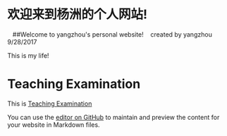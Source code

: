 # 欢迎来到杨洲的个人网站!
    ##Welcome to yangzhou's personal website!
    created by yangzhou 9/28/2017
 
This is my life!



# Teaching Examination
This is [Teaching Examination](https://github.com/Mattina/yangzhou/edit/master/README.md)


You can use the [editor on GitHub](https://github.com/Mattina/yangzhou/edit/master/README.md) to maintain and preview the content for your website in Markdown files.
